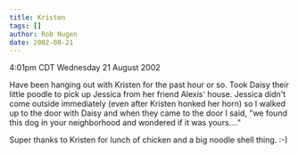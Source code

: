 ```yaml
---
title: Kristen
tags: []
author: Rob Nugen
date: 2002-08-21
---
```


<p class=date>4:01pm CDT Wednesday 21 August 2002</p>

<p>Have been hanging out with Kristen for the past hour or so.  Took
Daisy their little poodle to pick up Jessica from her friend Alexis'
house.  Jessica didn't come outside immediately (even after Kristen
honked her horn) so I walked up to the door with Daisy and when they
came to the door I said, "we found this dog in your neighborhood and
wondered if it was yours...."</p>

<p>Super thanks to Kristen for lunch of chicken and a big noodle shell
thing.  :-)</p>

